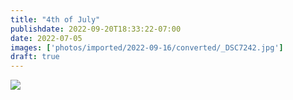 ```yaml
---
title: "4th of July"
publishdate: 2022-09-20T18:33:22-07:00
date: 2022-07-05
images: ['photos/imported/2022-09-16/converted/_DSC7242.jpg']
draft: true
---
```


![](photos/imported/2022-05-31/converted/DSC05839.jpg)